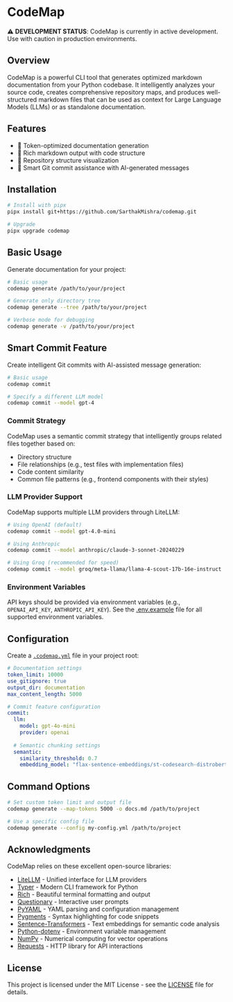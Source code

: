 # CodeMap

⚠️ **DEVELOPMENT STATUS**: CodeMap is currently in active development. Use with caution in production environments.

## Overview

CodeMap is a powerful CLI tool that generates optimized markdown documentation from your Python codebase. It intelligently analyzes your source code, creates comprehensive repository maps, and produces well-structured markdown files that can be used as context for Large Language Models (LLMs) or as standalone documentation.

## Features

- 🎯 Token-optimized documentation generation
- 📝 Rich markdown output with code structure
- 🌳 Repository structure visualization
- 🔄 Smart Git commit assistance with AI-generated messages

## Installation

```bash
# Install with pipx
pipx install git+https://github.com/SarthakMishra/codemap.git

# Upgrade
pipx upgrade codemap
```

## Basic Usage

Generate documentation for your project:

```bash
# Basic usage
codemap generate /path/to/your/project

# Generate only directory tree
codemap generate --tree /path/to/your/project

# Verbose mode for debugging
codemap generate -v /path/to/your/project
```

## Smart Commit Feature

Create intelligent Git commits with AI-assisted message generation:

```bash
# Basic usage
codemap commit

# Specify a different LLM model
codemap commit --model gpt-4
```

### Commit Strategy

CodeMap uses a semantic commit strategy that intelligently groups related files together based on:
- Directory structure
- File relationships (e.g., test files with implementation files)
- Code content similarity
- Common file patterns (e.g., frontend components with their styles)

### LLM Provider Support

CodeMap supports multiple LLM providers through LiteLLM:

```bash
# Using OpenAI (default)
codemap commit --model gpt-4.0-mini

# Using Anthropic
codemap commit --model anthropic/claude-3-sonnet-20240229

# Using Groq (recommended for speed)
codemap commit --model groq/meta-llama/llama-4-scout-17b-16e-instruct
```

### Environment Variables

API keys should be provided via environment variables (e.g., `OPENAI_API_KEY`, `ANTHROPIC_API_KEY`). See the [.env.example](./.env.example) file for all supported environment variables.

## Configuration

Create a [`.codemap.yml`](./.codemap.yml) file in your project root:

```yaml
# Documentation settings
token_limit: 10000
use_gitignore: true
output_dir: documentation
max_content_length: 5000

# Commit feature configuration
commit:
  llm:
    model: gpt-4o-mini
    provider: openai
  
  # Semantic chunking settings
  semantic:
    similarity_threshold: 0.7
    embedding_model: "flax-sentence-embeddings/st-codesearch-distroberta-base"
```

## Command Options

```bash
# Set custom token limit and output file
codemap generate --map-tokens 5000 -o docs.md /path/to/project

# Use a specific config file
codemap generate --config my-config.yml /path/to/project
```

## Acknowledgments

CodeMap relies on these excellent open-source libraries:

- [LiteLLM](https://github.com/BerriAI/litellm) - Unified interface for LLM providers
- [Typer](https://typer.tiangolo.com/) - Modern CLI framework for Python
- [Rich](https://rich.readthedocs.io/) - Beautiful terminal formatting and output
- [Questionary](https://github.com/tmbo/questionary) - Interactive user prompts
- [PyYAML](https://pyyaml.org/) - YAML parsing and configuration management
- [Pygments](https://pygments.org/) - Syntax highlighting for code snippets
- [Sentence-Transformers](https://www.sbert.net/) - Text embeddings for semantic code analysis
- [Python-dotenv](https://github.com/theskumar/python-dotenv) - Environment variable management
- [NumPy](https://numpy.org/) - Numerical computing for vector operations
- [Requests](https://requests.readthedocs.io/) - HTTP library for API interactions

## License

This project is licensed under the MIT License - see the [LICENSE](./LICENSE) file for details.